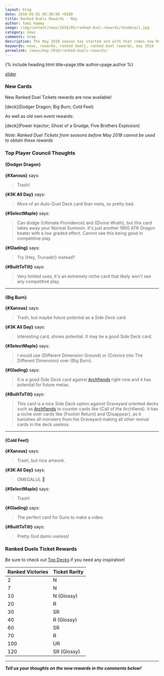 ```yaml
---
layout: blog
date: 2018-05-01 05:30:00 +0100
title: Ranked Duels Rewards - May
author: Yami Hammy
image: /img/content/news/2018/05/ranked-duel-rewards/thumbnail.jpg
category: news
comments: true
description: The May 2018 season has started and with that comes new Duel Rewards. Check here for an overview of all the new obtainable cards!
keywords: news, rewards, ranked duels, ranked duel rewards, may 2018
permalink: /news/may-2018/ranked-duels-rewards/
---
```


{% include heading.html title=page.title author=page.author %}

[slider](/img/content/news/2018/05/ranked-duel-rewards/ranked-rewards.png)

### New Cards

New Ranked Duel Tickets rewards are now available!

[deck](Dodger Dragon; Big Burn; Cold Feet)

As well as old own event rewards:

[deck](Power Injector; Ghost of a Grudge; Five Brothers Explosion)

*Note: Ranked Duel Tickets from seasons before May 2018 cannot be used to obtain these rewards*

### Top Player Council Thoughts

#### {Dodger Dragon}

**{#Xanxus}** says:

> Trash!

**{#3K All Day}** says:

> More of an Auto-Duel Deck card than meta, so pretty bad.

**{#SelectMaple}** says:

> Can dodge {Ultimate Providence} and {Divine Wrath}, but this card takes away your Normal Summon. It's just another 1900 ATK Dragon beater with a low graded effect. Cannot see this being good in competitive play.

**{#Glading}** says:

> Try {Hey, Trunade!} instead?

**{#BuiltToTilt}** says:

> Very limited uses, it's an extremely niche card that likely won't see any competitive play.

---

#### {Big Burn}

**{#Xanxus}** says:

> Trash, but maybe future potential as a Side Deck card.

**{#3K All Day}** says:

> Interesting card, shows potential. It may be a good Side Deck card. 

**{#SelectMaple}** says:

> I would use {Different Dimension Ground} or {Crevice Into The Different Dimension} over {Big Burn}.

**{#Glading}** says:

> it is a good Side Deck card against [Archfiends](/tier-list/deck-types/archfiends/) right now and it has potential for future metas.

**{#BuiltToTilt}** says:

> This card is a nice Side Deck option against Graveyard oriented decks such as [Archfiends](/tier-list/deck-types/archfiends/) to counter cards like {Call of the Archfiend}. It has a niche over cards like {Foolish Return} and {Disappear}, as it banishes all monsters from the Graveyard making all other revival cards in the deck useless.

---

#### {Cold Feet}

**{#Xanxus}** says:

> Trash, but nice artwork.

**{#3K All Day}** says:

> OMEGALUL 🚮

**{#SelectMaple}** says:

> Trash!

**{#Glading}** says:

> The perfect card for Guns to make a video.

**{#BuiltToTilt}** says:

> Pretty God damn useless!

### Ranked Duels Ticket Rewards

Be sure to check out [Top Decks](/top-decks/) if you need any inspiration! 

| Ranked Victories | Ticket Rarity | 
|--|--|
| 2 | N |
| 7 | N |
| 10 | N (Glossy) |
| 20 | R |
| 30 | SR |
| 40 | R (Glossy) |
| 60 | SR |
| 70 | R |
| 100 | UR |
| 120 | SR (Glossy) |

---

***Tell us your thoughts on the new rewards in the comments below!***